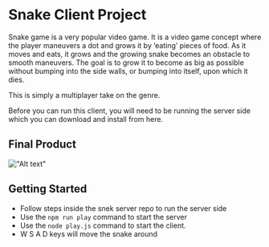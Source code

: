 # Snake Client Project

Snake game is a very popular video game. It is a video game concept where the player maneuvers a dot and grows it by ‘eating’ pieces of food. As it moves and eats, it grows and the growing snake becomes an obstacle to smooth maneuvers. The goal is to grow it to become as big as possible without bumping into the side walls, or bumping into itself, upon which it dies.

This is simply a multiplayer take on the genre.

Before you can run this client, you will need to be running the server side which you can download and install from here. 

## Final Product

!["![Alt text](../../Pictures/Lighthouse%20Lecture%20Screenshots/Snake%20.JPG)"](#)


## Getting Started

- Follow steps inside the snek server repo to run the server side
- Use the `npm run play` command to start the server
- Use the `node play.js` command to start the client.
- W S A D keys will move the snake around